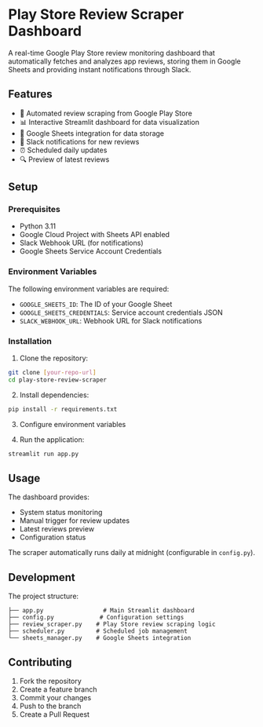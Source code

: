 # Play Store Review Scraper Dashboard

A real-time Google Play Store review monitoring dashboard that automatically fetches and analyzes app reviews, storing them in Google Sheets and providing instant notifications through Slack.

## Features

- 🔄 Automated review scraping from Google Play Store
- 📊 Interactive Streamlit dashboard for data visualization
- 📝 Google Sheets integration for data storage
- 🔔 Slack notifications for new reviews
- ⏰ Scheduled daily updates
- 🔍 Preview of latest reviews

## Setup

### Prerequisites

- Python 3.11
- Google Cloud Project with Sheets API enabled
- Slack Webhook URL (for notifications)
- Google Sheets Service Account Credentials

### Environment Variables

The following environment variables are required:

- `GOOGLE_SHEETS_ID`: The ID of your Google Sheet
- `GOOGLE_SHEETS_CREDENTIALS`: Service account credentials JSON
- `SLACK_WEBHOOK_URL`: Webhook URL for Slack notifications

### Installation

1. Clone the repository:
```bash
git clone [your-repo-url]
cd play-store-review-scraper
```

2. Install dependencies:
```bash
pip install -r requirements.txt
```

3. Configure environment variables

4. Run the application:
```bash
streamlit run app.py
```

## Usage

The dashboard provides:
- System status monitoring
- Manual trigger for review updates
- Latest reviews preview
- Configuration status

The scraper automatically runs daily at midnight (configurable in `config.py`).

## Development

The project structure:
```
├── app.py                 # Main Streamlit dashboard
├── config.py             # Configuration settings
├── review_scraper.py    # Play Store review scraping logic
├── scheduler.py         # Scheduled job management
└── sheets_manager.py    # Google Sheets integration
```

## Contributing

1. Fork the repository
2. Create a feature branch
3. Commit your changes
4. Push to the branch
5. Create a Pull Request
